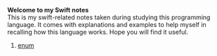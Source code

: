 **Welcome to my Swift notes**  
This is my swift-related notes taken during studying this programming language. It comes with explanations and examples to help myself in recalling how this language works. Hope you will find it useful.  
1. [enum](https://siewmeng.github.com/swift/file01_enum.html)
